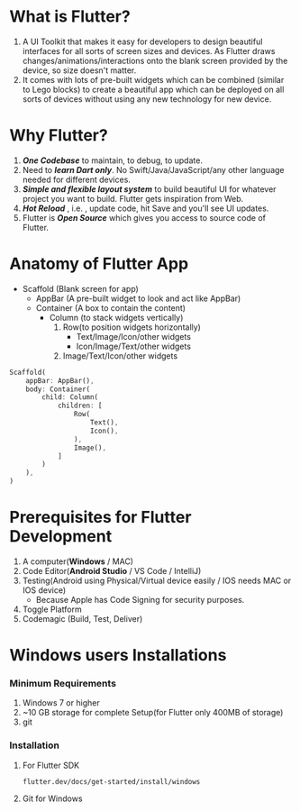 # What is Flutter?

1. A UI Toolkit that makes it easy for developers to design beautiful interfaces for all sorts of screen sizes and devices. As Flutter draws changes/animations/interactions onto the blank screen provided by the device, so size doesn't matter.
2. It comes with lots of  pre-built widgets which can be combined (similar to Lego blocks) to create  a beautiful app which can be deployed on all sorts of devices without using any new technology for new device.

# Why Flutter?

1. ***One Codebase*** to maintain, to debug, to update.
2. Need to ***learn Dart only***. No Swift/Java/JavaScript/any other language needed for different devices.
3. ***Simple and flexible layout system*** to build beautiful UI for whatever project you want to build. Flutter gets inspiration from Web.
4. ***Hot Reload*** , i.e. , update code, hit Save and you'll see UI updates.
5. Flutter is ***Open Source*** which gives you access to source code of Flutter.

# Anatomy of Flutter App

- Scaffold (Blank screen for app)
  - AppBar (A pre-built widget to look and act like AppBar)
  - Container (A box to contain the content)
    - Column (to stack widgets vertically)
      1. Row(to position widgets horizontally)
         - Text/Image/Icon/other widgets
         - Icon/Image/Text/other widgets
      2. Image/Text/Icon/other widgets

```dart
Scaffold(
	appBar: AppBar(),
	body: Container(
		child: Column(
			children: [
				Row(
					Text(),
					Icon(),
				),
				Image(),
			]
		)
	),
)
```

# Prerequisites for Flutter Development

1. A computer(**Windows** / MAC)
2. Code Editor(**Android Studio** / VS Code / IntelliJ)
3. Testing(Android using Physical/Virtual device easily / IOS needs MAC or IOS device)
   * Because Apple has Code Signing for security purposes.
4. Toggle Platform
5. Codemagic (Build, Test, Deliver)

# Windows users Installations

### Minimum Requirements

1. Windows 7 or higher
2. ~10 GB storage for complete Setup(for Flutter only 400MB of storage)
3. git

### Installation

1. For Flutter SDK 

   ```
   flutter.dev/docs/get-started/install/windows
   ```

2. Git for Windows

   ```
   
   ```

   